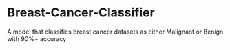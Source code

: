 # Breast-Cancer-Classifier
A model that classifies breast cancer datasets as either Malignant or Benign with 90%+ accuracy
